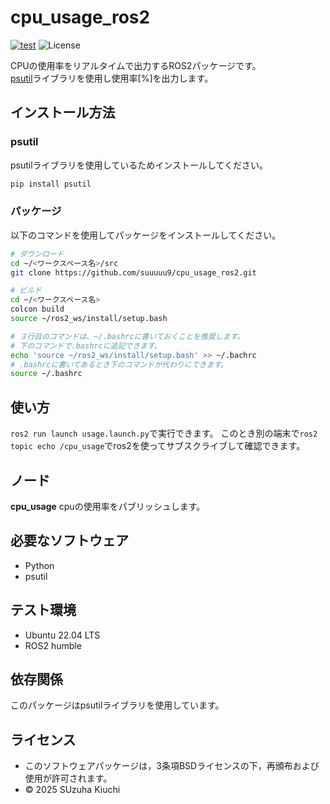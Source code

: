 # cpu_usage_ros2
[![test](https://github.com/suuuuu9/cpu_usage_ros2/actions/workflows/test.yml/badge.svg)](https://github.com/suuuuu9/cpu_usage_ros2/actions/workflows/test.yml)
![License](https://img.shields.io/github/license/suuuuu9/Data-Analytics)

CPUの使用率をリアルタイムで出力するROS2パッケージです。  
[psutil](https://psutil.readthedocs.io/en/latest/)ライブラリを使用し使用率[%]を出力します。

## インストール方法
### psutil
psutilライブラリを使用しているためインストールしてください。
```bash
pip install psutil
```
### パッケージ
以下のコマンドを使用してパッケージをインストールしてください。
```bash
# ダウンロード
cd ~/<ワークスペース名>/src
git clone https://github.com/suuuuu9/cpu_usage_ros2.git

# ビルド
cd ~/<ワークスペース名>
colcon build
source ~/ros2_ws/install/setup.bash

# ３行目のコマンドは、~/.bashrcに書いておくことを推奨します。   
# 下のコマンドで.bashrcに追記できます。  
echo 'source ~/ros2_ws/install/setup.bash' >> ~/.bachrc
# .bashrcに書いてあるとき下のコマンドが代わりにできます。
source ~/.bashrc
```

## 使い方
```ros2 run launch usage.launch.py```で実行できます。
このとき別の端末で```ros2 topic echo /cpu_usage```でros2を使ってサブスクライブして確認できます。

## ノード
**cpu_usage**
cpuの使用率をパブリッシュします。

## 必要なソフトウェア
- Python
- psutil

## テスト環境
- Ubuntu 22.04 LTS
- ROS2 humble

## 依存関係
このパッケージはpsutilライブラリを使用しています。

## ライセンス
- このソフトウェアパッケージは，3条項BSDライセンスの下，再頒布および使用が許可されます。
- © 2025 SUzuha Kiuchi
